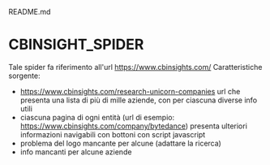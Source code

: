 README.md

# CBINSIGHT_SPIDER
Tale spider fa riferimento all'url https://www.cbinsights.com/
Caratteristiche sorgente:
- https://www.cbinsights.com/research-unicorn-companies url che presenta una lista di più di mille aziende, con per ciascuna diverse info utili
- ciascuna pagina di ogni entità (url di esempio: https://www.cbinsights.com/company/bytedance) presenta ulteriori informazioni navigabili con bottoni con script javascript
- problema del logo mancante per alcune (adattare la ricerca)
- info mancanti per alcune aziende